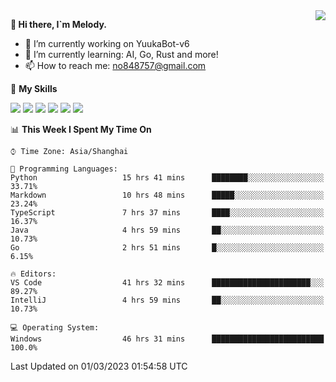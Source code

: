 <a href="#">
  <img align="right" src="https://github-readme-stats.vercel.app/api?username=melodyyuuka&count_private=true&show_icons=true" />
</a>

**👋 Hi there, I`m Melody.**

- 🔭 I’m currently working on YuukaBot-v6
- 🌱 I’m currently learning: AI, Go, Rust and more!
- 📫 How to reach me: no848757@gmail.com

🌟 **My Skills** 

![](https://img.shields.io/badge/-Python-3e74a2?style=flat-square&logo=Python&logoColor=fff)
![](https://img.shields.io/badge/-Java-007396?style=flat-square&logo=OpenJDK&logoColor=fff)
![](https://img.shields.io/badge/-Node.js-339933?style=flat-square&logo=Node.js&logoColor=fff)
![](https://img.shields.io/badge/-Git-f05032?style=flat-square&logo=git&logoColor=fff)
![](https://img.shields.io/badge/-PostgreSQL-4169e1?style=flat-square&logo=PostgreSQL&logoColor=fff)
![](https://img.shields.io/badge/-VSCode-007acc?style=flat-square&logo=Visual-Studio-Code&logoColor=fff)


<!--START_SECTION:waka-->
📊 **This Week I Spent My Time On** 

```text
⌚︎ Time Zone: Asia/Shanghai

💬 Programming Languages: 
Python                   15 hrs 41 mins      ████████░░░░░░░░░░░░░░░░░   33.71% 
Markdown                 10 hrs 48 mins      █████░░░░░░░░░░░░░░░░░░░░   23.24% 
TypeScript               7 hrs 37 mins       ████░░░░░░░░░░░░░░░░░░░░░   16.37% 
Java                     4 hrs 59 mins       ██░░░░░░░░░░░░░░░░░░░░░░░   10.73% 
Go                       2 hrs 51 mins       █░░░░░░░░░░░░░░░░░░░░░░░░   6.15%

🔥 Editors: 
VS Code                  41 hrs 32 mins      ██████████████████████░░░   89.27% 
IntelliJ                 4 hrs 59 mins       ██░░░░░░░░░░░░░░░░░░░░░░░   10.73%

💻 Operating System: 
Windows                  46 hrs 31 mins      █████████████████████████   100.0%

```


 Last Updated on 01/03/2023 01:54:58 UTC
<!--END_SECTION:waka-->
